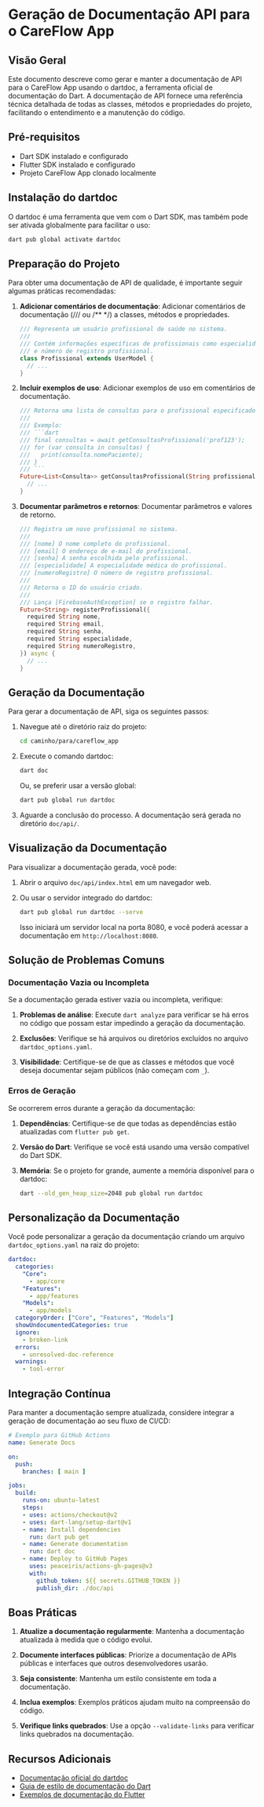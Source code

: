 # Geração de Documentação API para o CareFlow App

## Visão Geral

Este documento descreve como gerar e manter a documentação de API para o CareFlow App usando o dartdoc, a ferramenta oficial de documentação do Dart. A documentação de API fornece uma referência técnica detalhada de todas as classes, métodos e propriedades do projeto, facilitando o entendimento e a manutenção do código.

## Pré-requisitos

- Dart SDK instalado e configurado
- Flutter SDK instalado e configurado
- Projeto CareFlow App clonado localmente

## Instalação do dartdoc

O dartdoc é uma ferramenta que vem com o Dart SDK, mas também pode ser ativada globalmente para facilitar o uso:

```bash
dart pub global activate dartdoc
```

## Preparação do Projeto

Para obter uma documentação de API de qualidade, é importante seguir algumas práticas recomendadas:

1. **Adicionar comentários de documentação**: Adicionar comentários de documentação (/// ou /** */) a classes, métodos e propriedades.

   ```dart
   /// Representa um usuário profissional de saúde no sistema.
   /// 
   /// Contém informações específicas de profissionais como especialidade
   /// e número de registro profissional.
   class Profissional extends UserModel {
     // ...
   }
   ```

2. **Incluir exemplos de uso**: Adicionar exemplos de uso em comentários de documentação.

   ```dart
   /// Retorna uma lista de consultas para o profissional especificado.
   /// 
   /// Exemplo:
   /// ```dart
   /// final consultas = await getConsultasProfissional('prof123');
   /// for (var consulta in consultas) {
   ///   print(consulta.nomePaciente);
   /// }
   /// ```
   Future<List<Consulta>> getConsultasProfissional(String profissionalId) async {
     // ...
   }
   ```

3. **Documentar parâmetros e retornos**: Documentar parâmetros e valores de retorno.

   ```dart
   /// Registra um novo profissional no sistema.
   /// 
   /// [nome] O nome completo do profissional.
   /// [email] O endereço de e-mail do profissional.
   /// [senha] A senha escolhida pelo profissional.
   /// [especialidade] A especialidade médica do profissional.
   /// [numeroRegistro] O número de registro profissional.
   /// 
   /// Retorna o ID do usuário criado.
   /// 
   /// Lança [FirebaseAuthException] se o registro falhar.
   Future<String> registerProfissional({
     required String nome,
     required String email,
     required String senha,
     required String especialidade,
     required String numeroRegistro,
   }) async {
     // ...
   }
   ```

## Geração da Documentação

Para gerar a documentação de API, siga os seguintes passos:

1. Navegue até o diretório raiz do projeto:

   ```bash
   cd caminho/para/careflow_app
   ```

2. Execute o comando dartdoc:

   ```bash
   dart doc
   ```

   Ou, se preferir usar a versão global:

   ```bash
   dart pub global run dartdoc
   ```

3. Aguarde a conclusão do processo. A documentação será gerada no diretório `doc/api/`.

## Visualização da Documentação

Para visualizar a documentação gerada, você pode:

1. Abrir o arquivo `doc/api/index.html` em um navegador web.

2. Ou usar o servidor integrado do dartdoc:

   ```bash
   dart pub global run dartdoc --serve
   ```

   Isso iniciará um servidor local na porta 8080, e você poderá acessar a documentação em `http://localhost:8080`.

## Solução de Problemas Comuns

### Documentação Vazia ou Incompleta

Se a documentação gerada estiver vazia ou incompleta, verifique:

1. **Problemas de análise**: Execute `dart analyze` para verificar se há erros no código que possam estar impedindo a geração da documentação.

2. **Exclusões**: Verifique se há arquivos ou diretórios excluídos no arquivo `dartdoc_options.yaml`.

3. **Visibilidade**: Certifique-se de que as classes e métodos que você deseja documentar sejam públicos (não começam com `_`).

### Erros de Geração

Se ocorrerem erros durante a geração da documentação:

1. **Dependências**: Certifique-se de que todas as dependências estão atualizadas com `flutter pub get`.

2. **Versão do Dart**: Verifique se você está usando uma versão compatível do Dart SDK.

3. **Memória**: Se o projeto for grande, aumente a memória disponível para o dartdoc:

   ```bash
   dart --old_gen_heap_size=2048 pub global run dartdoc
   ```

## Personalização da Documentação

Você pode personalizar a geração da documentação criando um arquivo `dartdoc_options.yaml` na raiz do projeto:

```yaml
dartdoc:
  categories:
    "Core":
      - app/core
    "Features":
      - app/features
    "Models":
      - app/models
  categoryOrder: ["Core", "Features", "Models"]
  showUndocumentedCategories: true
  ignore:
    - broken-link
  errors:
    - unresolved-doc-reference
  warnings:
    - tool-error
```

## Integração Contínua

Para manter a documentação sempre atualizada, considere integrar a geração de documentação ao seu fluxo de CI/CD:

```yaml
# Exemplo para GitHub Actions
name: Generate Docs

on:
  push:
    branches: [ main ]

jobs:
  build:
    runs-on: ubuntu-latest
    steps:
    - uses: actions/checkout@v2
    - uses: dart-lang/setup-dart@v1
    - name: Install dependencies
      run: dart pub get
    - name: Generate documentation
      run: dart doc
    - name: Deploy to GitHub Pages
      uses: peaceiris/actions-gh-pages@v3
      with:
        github_token: ${{ secrets.GITHUB_TOKEN }}
        publish_dir: ./doc/api
```

## Boas Práticas

1. **Atualize a documentação regularmente**: Mantenha a documentação atualizada à medida que o código evolui.

2. **Documente interfaces públicas**: Priorize a documentação de APIs públicas e interfaces que outros desenvolvedores usarão.

3. **Seja consistente**: Mantenha um estilo consistente em toda a documentação.

4. **Inclua exemplos**: Exemplos práticos ajudam muito na compreensão do código.

5. **Verifique links quebrados**: Use a opção `--validate-links` para verificar links quebrados na documentação.

## Recursos Adicionais

- [Documentação oficial do dartdoc](https://dart.dev/tools/dartdoc)
- [Guia de estilo de documentação do Dart](https://dart.dev/guides/language/effective-dart/documentation)
- [Exemplos de documentação do Flutter](https://api.flutter.dev/)
